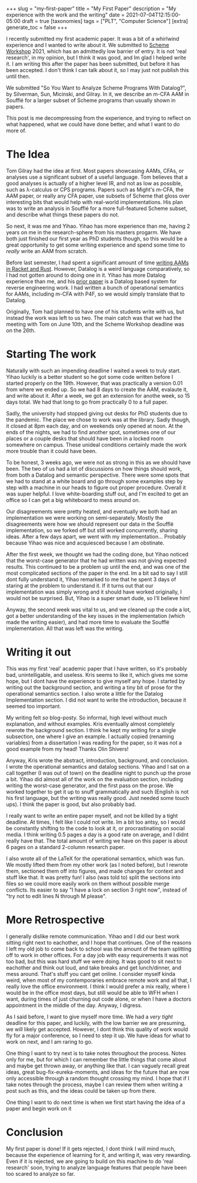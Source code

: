 +++
slug = "my-first-paper"
title = "My First Paper"
description = "My experience with the work and the writing"
date = 2021-07-04T12:15:00-05:00
draft = true
[taxonomies]
tags = ["PLT", "Computer Science"]
[extra]
generate_toc = false
+++

I recently submitted my first academic paper. It was a bit of a whirlwind experience and I wanted to write about it. We submitted to [Scheme Workshop](http://schemeworkshop.org/) 2021, which has an admittedly low barrier of entry. It is not 'real research', in my opinion, but I think it was good, and Im glad I helped write it. I am writing this after the paper has been submitted, but before it has been accepted. I don't think I can talk about it, so I may just not publish this until then.

We submitted "So You Want to Analyze Scheme Programs With Datalog?", by Silverman, Sun, Micinski, and Gilray. In it, we describe an m-CFA AAM in Soufflé for a larger subset of Scheme programs than usually shown in papers.

This post is me decompressing from the experience, and trying to reflect on what happened, what we could have done better, and what I want to do more of.

# The Idea #

Tom Gilray had the idea at first. Most papers showcasing AAMs, CFAs, or analyses use a significant subset of a useful language. Tom believes that a good analyses is actually of a higher level IR, and not as low as possible, such as λ-calculus or CPS programs. Papers such as Might's m-CFA, the AAM paper, or really any CFA paper, use subsets of Scheme that gloss over interesting bits that would help with real-world implementations. His plan was to write an analysis in Soufflé for a more full-featured Scheme subset, and describe what things these papers do not.

So next, it was me and Yihao. Yihao has more experience than me, having 2 years on me in the research-sphere from his masters progarm. We have both just finished our first year as PhD students though, so this would be a great opportunity to get some writing experience and spend some time to _really_ write an AAM from scratch.

Before last semester, I had spent a significant amount of time [writing AAMs in Racket and Rust](https://github.com/sinistersnare/aams/). However, Datalog is a weird language comparatively, so I had not gotten around to doing one in it. Yihao has more Datalog experience than me, and his [prior paper](https://arxiv.org/abs/2101.04718) is a Datalog based system for reverse engineering work. I had written a bunch of operational semantics for AAMs, including m-CFA with P4F, so we would simply translate that to Datalog.

Originally, Tom had planned to have one of his students write with us, but instead the work was left to us two. The main catch was that we had the meeting with Tom on June 10th, and the Scheme Workshop deadline was on the 26th.

# Starting The work #

Naturally with such an impending deadline I waited a week to truly start. Yihao luckily is a better student so he got some code written before I started properly on the 19th. However, that was practically a version 0.01 from where we ended up. So we had 8 days to create the AAM, evalaute it, and write about it. After a week, we got an extension for anothe week, so 15 days total. We had that long to go from practically 0 to a full paper.

Sadly, the university had stopped giving out desks for PhD students due to the pandemic. The place we chose to work was at the library. Sadly though, it closed at 8pm each day, and on weekends only opened at noon. At the ends of the nights, we had to find another spot, sometimes one of our places or a couple desks that should have been in a locked room somewhere on campus. These unideal conditions certainly made the work more trouble than it could have been.

To be honest, 3 weeks ago, we were not as strong in this as we should have been. The two of us had a lot of discussions on how things should work, from both a Datalog and semantic perspective. There were some spots that we had to stand at a white board and go through some examples step by step with a machine in our heads to figure out proper procedure. Overall it was super helpful. I love white-boarding stuff out, and I'm excited to get an office so I can get a big whiteboard to mess around on.

Our disagreements were pretty heated, and eventually we both had an implementation we were working on semi-separately. Mostly the disagreements were how we should represent our data in the Soufflé implementation, so we forked off but still worked concurrently, sharing ideas. After a few days apart, we went with my implementation... Probably because Yihao was nice and acquiesced because I am obstinate.

After the first week, we thought we had the coding done, but Yihao noticed that the worst-case generator that he had written was not giving expected results. This continued to be a problem up until the end, and was one of the most complicated sections of the paper in the end. Im a bit sad to say I still dont fully understand it, Yihao remarked to me that he spent 3 days of staring at the problem to understand it. If it turns out that our implementation was simply wrong and it should have worked originally, I would not be surprised. But, Yihao is a super smart dude, so I'll believe him!

Anyway, the second week was vital to us, and we cleaned up the code a lot, got a better understanding of the key issues in the implementation (which made the writing easier), and had more time to evaluate the Soufflé implementation. All that was left was the writing.

# Writing it out #

This was my first 'real' academic paper that I have written, so it's probably bad, unintelligable, and useless. Kris seems to like it, which gives me some hope, but I dont have the experience to give myself any hope. I started by writing out the background section, and writing a tiny bit of prose for the operational semantics section. I also wrote a little for the Datalog Implementation section. I did not want to write the introduction, because it seemed too important.

My writing felt _so_ blog-posty. So informal, high level without much explanation, and without examples. Kris eventually almost completely rewrote the background section. I think he kept my writing for a single subsection, one where I give an example. I actually copied (renaming variables) from a dissertation I was reading for the paper, so it was not a good example from my head! Thanks Olin Shivers!

Anyway, Kris wrote the abstract, introduction, background, and conclusion. I wrote the operational semantics and datalog sections. Yihao and I sat on a call together (I was out of town) on the deadline night to punch up the prose a bit. Yihao did almost all of the work on the evaluation section, including writing the worst-case generator, and the first pass on the prose. We worked together to get it up to snuff grammatically and such (English is not his first language, but the writing was really good. Just needed some touch ups). I think the paper is good, but also probably bad.

I really want to write an entire paper myself, and not be killed by a tight deadline. At times, I felt like I could not write. Im a bit too antsy, so I would be constantly shifting to the code to look at it, or procrastinating on social media. I think writing 0.5 pages a day is a good rate on average, and I didnt really have that. The total amount of writing we have on this paper is about 6 pages on a standard 2-column research paper.

I also wrote all of the LaTeX for the operational semantics, which was fun. We mostly lifted them from my other work (as I noted before), but I rewrote them, sectioned them off into figures, and made changes for context and stuff like that. It was pretty fun! I also (was told to) split the sections into files so we could more easily work on them without possible merge conflicts. Its easier to say "I have a lock on section 3 right now", instead of "try not to edit lines N through M please".

# More Retrospective #

I generally dislike remote communication. Yihao and I did our best work sitting right next to eachother, and I hope that continues. One of the reasons I left my old job to come back to school was the amount of the team splitting off to work in other offices. For a day job with easy requirements it was not too bad, but this was hard stuff we were doing. It was good to sit next to eachother and think out loud, and take breaks and get lunch/dinner, and mess around. That's stuff you cant get online. I consider myself kinda weird, when most of my contemporaries embrace remote work and all that, I really love the office environment. I think I would prefer a mix really, where I would be in the office most days, but still would be able to WFH when I want, during times of just churning out code alone, or when I have a doctors appointment in the middle of the day. Anyway, I digress.

As I said before, I want to give myself more time. We had a _very tight_ deadline for this paper, and luckily, with the low barrier we are presuming, we will likely get accepted. However, I dont think this quality of work would fly for a major conference, so I need to step it up. We have ideas for what to work on next, and I am raring to go.

One thing I want to try next is to take notes throughout the process. Notes only for me, but for which I can remember the little things that come about and maybe get thrown away, or anything like that. I can vaguely recall great ideas, great bug-fix-eureka-moments, and ideas for the future that are now only accessible through a random thought crossing my mind. I hope that if I take notes through the process, maybe I can review them when writing a post such as this, and the ideas could be taken up from there.

One thing I want to do next time is when we first start having the idea of a paper and begin work on it

# Conclusion #

My first paper is done! If it gets rejected, I dont think I will mind much, because the experience of learning for it, and writing it, was very rewarding. Even if it is rejected, we are going to build on this machine to do 'real research' soon, trying to analyze language features that people have been too scared to analyze so far.
